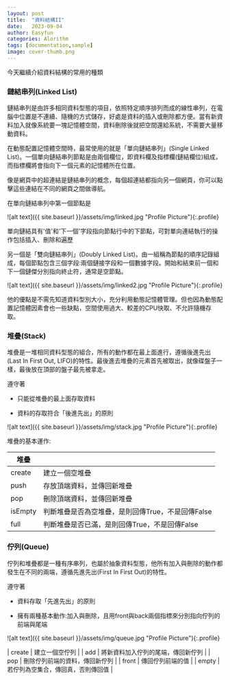 ```yaml
---
layout: post
title:  "資料結構II"
date:   2023-09-04
author: Easyfun
categories: Alorithm
tags: [documentation,sample]
image: cover-thumb.png
---
```


今天繼續介紹資料結構的常用的種類

### 鏈結串列(Linked List)

鏈結串列是由許多相同資料型態的項目，依照特定順序排列而成的線性串列，在電腦中位置是不連續、隨機的方式儲存，好處是資料的插入或刪除都方便。當有新資料加入就像系統要一塊記憶體空間，資料刪除後就把空間還給系統，不需要大量移動資料。

在動態配置記憶體空間時，最常使用的就是「單向鏈結串列」(Single Linked List)。一個單向鏈結串列節點是由兩個欄位，即資料欄及指標欄(鏈結欄位)組成，而指標欄將會指向下一個元素的記憶體所在位置。

像是網頁中的超連結是鏈結串列的概念，每個超連結都指向另一個網頁，你可以點擊這些連結在不同的網頁之間做導航。


在單向鏈結串列中第一個節點是

![alt text]({{ site.baseurl }}/assets/img/linked.jpg "Profile Picture"){:.profile}

單向鏈結具有'值'和'下一個'字段指向節點行中的下節點，可對單向連結執行的操作包括插入、刪除和遍歷

另一個是「雙向鏈結串列」(Doubly Linked List)。由一組稱為節點的順序記錄組成，每個節點包含三個字段:兩個鏈接字段和一個數據字段。開始和結束前一個和下一個鏈傑分別指向終止符，通常是空節點。

![alt text]({{ site.baseurl }}/assets/img/linked2.jpg "Profile Picture"){:.profile}





他的優點是不需先知道資料型別大小，充分利用動態記憶體管理。但也因為動態配置記憶體因素會也一些缺點，空間使用過大、較差的CPU快取、不允許隨機存取。

### 堆疊(Stack)

堆疊是一堆相同資料型態的組合，所有的動作都在最上面進行，遵循後進先出(Last In First Out, LIFO)的特性。最後進去堆疊的元素首先被取出，就像碟盤子一樣，最後放在頂部的盤子最先被拿走。

遵守著

* 只能從堆疊的最上面存取資料

* 資料的存取符合「後進先出」的原則

![alt text]({{ site.baseurl }}/assets/img/stack.jpg "Profile Picture"){:.profile}

堆疊的基本運作:

| 堆疊 |   |
| --- | --- |
| create | 建立一個空堆疊 |
| push | 存放頂端資料，並傳回新堆疊 |
| pop | 刪除頂端資料，並傳回新堆疊 |
| isEmpty | 判斷堆疊是否為空堆疊，是則回傳True，不是回傳False |
| full | 判斷堆疊是否已滿，是則回傳True，不是回傳False |

### 佇列(Queue)

佇列和堆疊都是一種有序串列，也屬於抽象資料型態，他所有加入與刪除的動作都發生在不同的兩端，遵循先進先出(First In First Out)的特性。

遵守著

* 資料存取「先進先出」的原則

* 擁有兩種基本動作:加入與刪除，且用front與back兩個指標來分別指向佇列的前端與尾端

![alt text]({{ site.baseurl }}/assets/img/queue.jpg "Profile Picture"){:.profile}


| create | 建立一個空佇列 |
| add | 將新資料加入佇列的尾端，傳回新佇列 |
| pop | 刪除佇列前端的資料，傳回新佇列 |
| front | 傳回佇列前端的值 |
| empty | 若佇列為空集合，傳回真，否則傳回值 |

